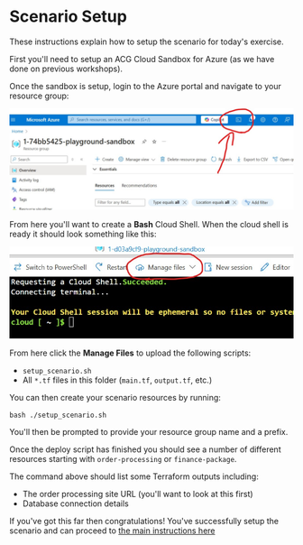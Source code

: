 # Scenario Setup

These instructions explain how to setup the scenario for today's exercise.

First you'll need to setup an ACG Cloud Sandbox for Azure (as we have done on previous workshops).

Once the sandbox is setup, login to the Azure portal and navigate to your resource group:

![Cloud Shell](../images/cloud_shell_button.jpg)

From here you'll want to create a **Bash** Cloud Shell. When the cloud shell is ready it should look something like this:

![Manage Files](../images/manage_files_cloud_shell.jpg)

From here click the **Manage Files** to upload the following scripts:
* `setup_scenario.sh`
* All `*.tf` files in this folder (`main.tf`, `output.tf`, etc.)

You can then create your scenario resources by running:
```
bash ./setup_scenario.sh
```

You'll then be prompted to provide your resource group name and a prefix.

Once the deploy script has finished you should see a number of different resources starting with `order-processing` or `finance-package`.

The command above should list some Terraform outputs including:
* The order processing site URL (you'll want to look at this first)
* Database connection details

If you've got this far then congratulations! You've successfully setup the scenario and can proceed to [the main instructions here](../workshop_instructions.md)
